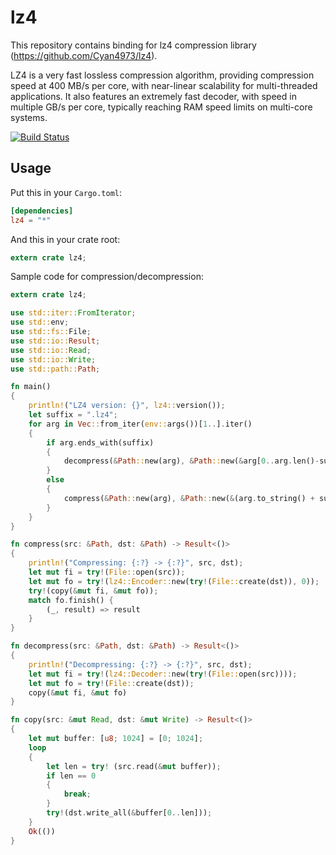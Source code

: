 lz4
====

This repository contains binding for lz4 compression library (https://github.com/Cyan4973/lz4).

LZ4 is a very fast lossless compression algorithm, providing compression speed at 400 MB/s per core, with near-linear scalability for multi-threaded applications. It also features an extremely fast decoder, with speed in multiple GB/s per core, typically reaching RAM speed limits on multi-core systems.

[![Build Status](https://travis-ci.org/bozaro/lz4-rs.svg?branch=master)](https://travis-ci.org/bozaro/lz4-rs)

## Usage

Put this in your `Cargo.toml`:

```toml
[dependencies]
lz4 = "*"
```

And this in your crate root:

```rust
extern crate lz4;
```

Sample code for compression/decompression:
```rust
extern crate lz4;

use std::iter::FromIterator;
use std::env;
use std::fs::File;
use std::io::Result;
use std::io::Read;
use std::io::Write;
use std::path::Path;

fn main()
{
	println!("LZ4 version: {}", lz4::version());
	let suffix = ".lz4";
	for arg in Vec::from_iter(env::args())[1..].iter()
	{
		if arg.ends_with(suffix)
		{
			decompress(&Path::new(arg), &Path::new(&arg[0..arg.len()-suffix.len()])).unwrap();
		}
		else
		{
			compress(&Path::new(arg), &Path::new(&(arg.to_string() + suffix))).unwrap();
		}
	}
}

fn compress(src: &Path, dst: &Path) -> Result<()>
{
	println!("Compressing: {:?} -> {:?}", src, dst);
	let mut fi = try!(File::open(src));
	let mut fo = try!(lz4::Encoder::new(try!(File::create(dst)), 0));
	try!(copy(&mut fi, &mut fo));
	match fo.finish() {
		(_, result) => result
	}
}

fn decompress(src: &Path, dst: &Path) -> Result<()>
{
	println!("Decompressing: {:?} -> {:?}", src, dst);
	let mut fi = try!(lz4::Decoder::new(try!(File::open(src))));
	let mut fo = try!(File::create(dst));
	copy(&mut fi, &mut fo)
}

fn copy(src: &mut Read, dst: &mut Write) -> Result<()>
{
	let mut buffer: [u8; 1024] = [0; 1024];
	loop
	{
		let len = try! (src.read(&mut buffer));
		if len == 0
		{
			break;
		}
		try!(dst.write_all(&buffer[0..len]));
	}
	Ok(())
}
```

